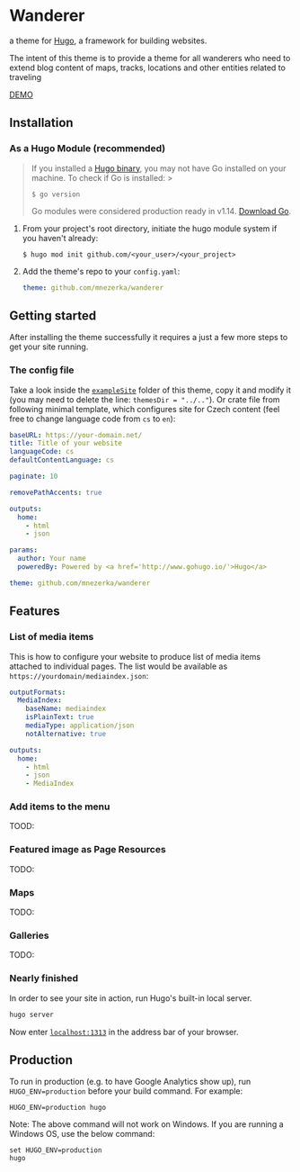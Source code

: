 # Wanderer
a theme for [Hugo](http://gohugo.io/), a framework for building websites.

The intent of this theme is to provide a theme for all wanderers who need to extend blog content of maps, tracks, locations and other entities related to traveling

[DEMO](https://mnezerka.github.io/wanderer/)

## Installation

### As a Hugo Module (recommended)

> If you installed a [Hugo
> binary](https://gohugo.io/getting-started/installing/#binary-cross-platform),
> you may not have Go installed on your machine. To check if Go is installed: >
> ```
> $ go version
> ```
>  Go modules were considered production ready in v1.14. [Download Go](https://golang.org/dl/). 

1. From your project's root directory, initiate the hugo module system if you haven't already:

   ```
   $ hugo mod init github.com/<your_user>/<your_project>
   ```

2. Add the theme's repo to your `config.yaml`:

   ```yaml
   theme: github.com/mnezerka/wanderer
   ```

## Getting started

After installing the theme successfully it requires a just a few more steps to get your site running.

### The config file

Take a look inside the
[`exampleSite`](https://github.com/mnezerka/wanderer/tree/master/exampleSite)
folder of this theme, copy it and modify it (you may need to delete the line:
`themesDir = "../.."`). Or crate file from following minimal template, which
configures site for Czech content (feel free to change language code from `cs`
to `en`):

```yaml
baseURL: https://your-domain.net/
title: Title of your website
languageCode: cs
defaultContentLanguage: cs

paginate: 10

removePathAccents: true

outputs:
  home:
    - html
    - json

params:
  author: Your name
  poweredBy: Powered by <a href='http://www.gohugo.io/'>Hugo</a>

theme: github.com/mnezerka/wanderer
```

## Features

### List of media items

This is how to configure your website to produce list of media items attached
to individual pages. The list would be available as `https://yourdomain/mediaindex.json`:

```yaml
outputFormats:
  MediaIndex:
    baseName: mediaindex
    isPlainText: true
    mediaType: application/json
    notAlternative: true

outputs:
  home:
    - html
    - json
    - MediaIndex
```

### Add items to the menu

TOOD:

### Featured image as Page Resources

TODO:

### Maps

TODO:

### Galleries

TODO:

### Nearly finished

In order to see your site in action, run Hugo's built-in local server.

```bash
hugo server
```

Now enter [`localhost:1313`](http://localhost:1313/) in the address bar of your browser.

## Production

To run in production (e.g. to have Google Analytics show up), run `HUGO_ENV=production` before your build command. For example:

```
HUGO_ENV=production hugo
```

Note: The above command will not work on Windows. If you are running a Windows OS, use the below command:

```
set HUGO_ENV=production
hugo
```
